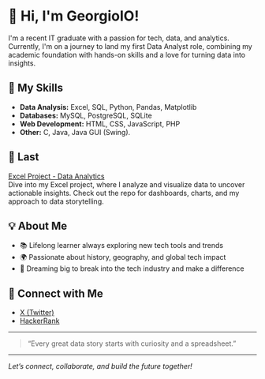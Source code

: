 # 👋 Hi, I'm GeorgioIO!

I'm a recent IT graduate with a passion for tech, data, and analytics. Currently, I'm on a journey to land my first Data Analyst role, combining my academic foundation with hands-on skills and a love for turning data into insights.

## 🚀 My Skills
- **Data Analysis:** Excel, SQL, Python, Pandas, Matplotlib  
- **Databases:** MySQL, PostgreSQL, SQLite
- **Web Development:** HTML, CSS, JavaScript, PHP  
- **Other:** C, Java, Java GUI (Swing).

## 🌟 Last
[Excel Project - Data Analytics](https://github.com/GeorgioIO/Bookstore_sales_analysis_dashboard_project)  
Dive into my Excel project, where I analyze and visualize data to uncover actionable insights. Check out the repo for dashboards, charts, and my approach to data storytelling.

## 💡 About Me
- 📚 Lifelong learner always exploring new tech tools and trends
- 🌍 Passionate about history, geography, and global tech impact
- 💭 Dreaming big to break into the tech industry and make a difference

## 🔗 Connect with Me
- [X (Twitter)](https://x.com/GeorgioJB__)
- [HackerRank](https://www.hackerrank.com/profile/georgiojabbour_1)

---

> “Every great data story starts with curiosity and a spreadsheet.”

---

*Let’s connect, collaborate, and build the future together!*
